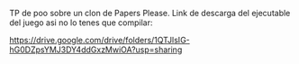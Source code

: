 TP de poo sobre un clon de Papers Please.
Link de descarga del ejecutable del juego asi no lo tenes que 
compilar: 

https://drive.google.com/drive/folders/1QTJlsIG-hG0DZpsYMJ3DY4ddGxzMwiOA?usp=sharing